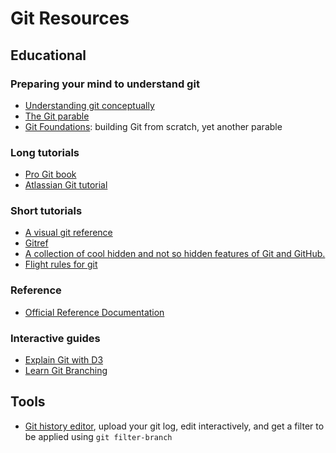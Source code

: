 # Git Resources
## Educational
### Preparing your mind to understand git
- [Understanding git conceptually](https://www.sbf5.com/~cduan/technical/git/)
- [The Git parable](http://practical-neuroimaging.github.io/git_parable.html)
- [Git Foundations](http://matthew-brett.github.io/pydagogue/foundation.html): building Git from scratch, yet another parable

### Long tutorials
- [Pro Git book](https://git-scm.com/book/en/v2)
- [Atlassian Git tutorial](https://www.atlassian.com/git/tutorials/)

### Short tutorials
- [A visual git reference](https://marklodato.github.io/visual-git-guide/index-en.html)
- [Gitref](http://git.github.io/git-reference/)
- [A collection of cool hidden and not so hidden features of Git and GitHub.](http://git.io/sheet)
- [Flight rules for git](https://github.com/k88hudson/git-flight-rules)

### Reference
- [Official Reference Documentation](https://git-scm.com/docs)

### Interactive guides
- [Explain Git with D3](http://onlywei.github.io/explain-git-with-d3/)
- [Learn Git Branching](https://learngitbranching.js.org)

## Tools
- [Git history editor](https://bokub.github.io/git-history-editor/), upload your git log, edit interactively, and get a filter to be applied using `git filter-branch`
